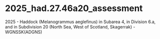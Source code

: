 # 2025_had.27.46a20_assessment
2025 - Haddock (Melanogrammus aeglefinus) in Subarea 4, in Division 6.a, and in Subdivision 20  (North Sea, West of Scotland, Skagerrak) - WGNSSK(ADGNS)

